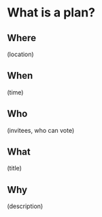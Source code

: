 # What is a plan?

## Where 
(location)

## When 
(time)

## Who 
(invitees, who can vote)

## What 
(title)

## Why 
(description)

